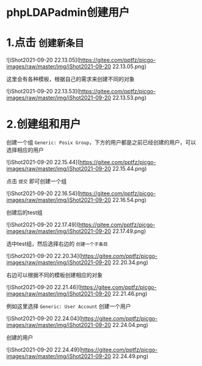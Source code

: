 # phpLDAPadmin创建用户



# 1.点击 `创建新条目`

![iShot2021-09-20 22.13.05](https://gitee.com/pptfz/picgo-images/raw/master/img/iShot2021-09-20 22.13.05.png)



这里会有各种模板，根据自己的需求来创建不同的对象

![iShot2021-09-20 22.13.53](https://gitee.com/pptfz/picgo-images/raw/master/img/iShot2021-09-20 22.13.53.png)



# 2.创建组和用户

创建一个组 `Generic: Posix Group`，下方的用户都是之前已经创建的用户，可以选择相应的用户

![iShot2021-09-20 22.15.44](https://gitee.com/pptfz/picgo-images/raw/master/img/iShot2021-09-20 22.15.44.png)



点击 `提交` 即可创建一个组

![iShot2021-09-20 22.16.54](https://gitee.com/pptfz/picgo-images/raw/master/img/iShot2021-09-20 22.16.54.png)



创建后的test组

![iShot2021-09-20 22.17.49](https://gitee.com/pptfz/picgo-images/raw/master/img/iShot2021-09-20 22.17.49.png)



选中test组，然后选择右边的 `创建一个子条目`

![iShot2021-09-20 22.20.34](https://gitee.com/pptfz/picgo-images/raw/master/img/iShot2021-09-20 22.20.34.png)



右边可以根据不同的模板创建相应的对象

![iShot2021-09-20 22.21.46](https://gitee.com/pptfz/picgo-images/raw/master/img/iShot2021-09-20 22.21.46.png)



例如这里选择 `Generic: User Account` 创建一个用户

![iShot2021-09-20 22.24.04](https://gitee.com/pptfz/picgo-images/raw/master/img/iShot2021-09-20 22.24.04.png)



创建的用户

![iShot2021-09-20 22.24.49](https://gitee.com/pptfz/picgo-images/raw/master/img/iShot2021-09-20 22.24.49.png)
